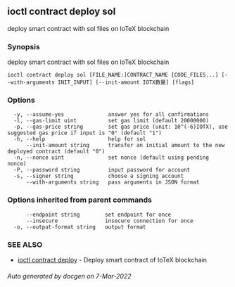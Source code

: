 ## ioctl contract deploy sol

deploy smart contract with sol files on IoTeX blockchain

### Synopsis

deploy smart contract with sol files on IoTeX blockchain

```
ioctl contract deploy sol [FILE_NAME:]CONTRACT_NAME [CODE_FILES...] [--with-arguments INIT_INPUT] [--init-amount IOTX数量] [flags]
```

### Options

```
  -y, --assume-yes              answer yes for all confirmations
  -l, --gas-limit uint          set gas limit (default 20000000)
  -p, --gas-price string        set gas price (unit: 10^(-6)IOTX), use suggested gas price if input is "0" (default "1")
  -h, --help                    help for sol
      --init-amount string      transfer an initial amount to the new deployed contract (default "0")
  -n, --nonce uint              set nonce (default using pending nonce)
  -P, --password string         input password for account
  -s, --signer string           choose a signing account
      --with-arguments string   pass arguments in JSON format
```

### Options inherited from parent commands

```
      --endpoint string        set endpoint for once
      --insecure               insecure connection for once
  -o, --output-format string   output format
```

### SEE ALSO

* [ioctl contract deploy](ioctl_contract_deploy.md)	 - Deploy smart contract of IoTeX blockchain

###### Auto generated by docgen on 7-Mar-2022
